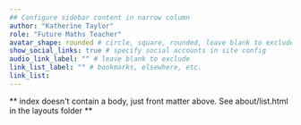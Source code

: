 ```yaml
---
## Configure sidebar content in narrow column
author: "Katherine Taylor"
role: "Future Maths Teacher"
avatar_shape: rounded # circle, square, rounded, leave blank to exclude
show_social_links: true # specify social accounts in site config
audio_link_label: "" # leave blank to exclude
link_list_label: "" # bookmarks, elsewhere, etc.
link_list:
---
```


** index doesn't contain a body, just front matter above.
See about/list.html in the layouts folder **